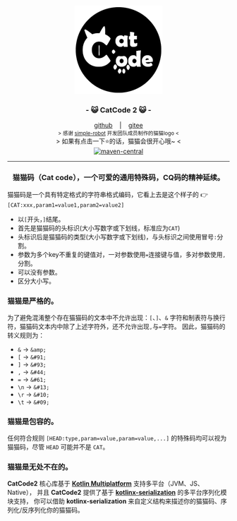 <div align="center">
    <img src="./.catcode2/logo.png" alt="catcode logo"/>
    <h3>
        - 😺 CatCode 2 😺 -
    </h3>
    <span>
        <a href="https://github.com/ForteScarlet/CatCode2" target="_blank">github</a>
    </span> 
    &nbsp;&nbsp; | &nbsp;&nbsp;
    <span>
        <a href="https://gitee.com/ForteScarlet/CatCode2" target="_blank">gitee</a>
    </span> <br />
    <small> &gt; 感谢 <a href="https://github.com/ForteScarlet/simpler-robot" target="_blank">simple-robot</a> 开发团队成员制作的猫猫logo &lt; </small> <br />
    &gt; 如果有点击一下⭐的话，猫猫会很开心哦~ &lt; <br />
    <a href="https://repo1.maven.org/maven2/love/forte/catcode/" target="_blank" >
        <img src="https://img.shields.io/maven-central/v/love.forte.catcode/catcode2" alt="maven-central" />
    </a>

</div>

*****

<div align="center">
    <h3>
        猫猫码（Cat code），一个可爱的通用特殊码，CQ码的精神延续。
    </h3>
</div>   

猫猫码是一个具有特定格式的字符串格式编码，它看上去是这个样子的 👉 `[CAT:xxx,param1=value1,param2=value2]`

- 以`[`开头，`]`结尾。
- 首先是猫猫码的头标识(大小写数字或下划线，标准应为`CAT`)
- 头标识后是猫猫码的类型(大小写数字或下划线)，与头标识之间使用冒号`:`分割。
- 参数为多个key不重复的键值对，一对参数使用`=`连接键与值，多对参数使用`,`分割。
- 可以没有参数。
- 区分大小写。


### **猫猫是严格的。**

为了避免混淆整个存在猫猫码的文本中不允许出现：`[`、`]`、`&` 字符和制表符与换行符，猫猫码文本内中除了上述字符外，还不允许出现`,`与`=`字符。
因此，猫猫码的转义规则为：
- `&`  ->  `&amp;`
- `[`  ->  `&#91;`
- `]`  ->  `&#93;`
- `,`  ->  `&#44;`
- `=`  ->  `&#61;`
- `\n` ->  `&#13;`
- `\r` ->  `&#10;`
- `\t` ->  `&#09;`

### **猫猫是包容的。**
任何符合规则 `[HEAD:type,param=value,param=value,...]` 的特殊码均可以视为猫猫码，尽管 `HEAD` 可能并不是 `CAT`。


### **猫猫是无处不在的。**

**CatCode2** 核心库基于 [**Kotlin Multiplatform**](https://kotlinlang.org/docs/multiplatform.html) 支持多平台（JVM、JS、Native），
并且 **CatCode2** 提供了基于 [**kotlinx-serialization**](https://github.com/Kotlin/kotlinx.serialization) 的多平台序列化模块支持，
你可以借助 **kotlinx-serialization** 来自定义结构来描述你的猫猫码、序列化/反序列化你的猫猫码。



